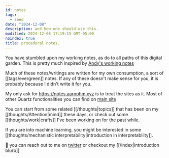 ```yaml
---
id: notes
tags:
  - seed
date: "2024-12-08"
description: and how one should use this.
modified: 2024-12-08 17:19:15 GMT-05:00
noindex: true
title: procedural notes.
---
```


You have stumbled upon my working notes, as do to all paths of this digital garden. This is pretty much inspired by [Andy's working notes](https://andymatuschak.org/)

Much of these notes/writings are written for my own consumption, a sort of [[tags/evergreen]] notes.
If any of these doesn't make sense for you, it is probably because I didn't write it for you.

My only ask for https://notes.aarnphm.xyz is to treat the sites as it. Most of other Quartz functionalities you can find on [main site](https://aarnphm.xyz)

You can start from some related [[/thoughts|topics]] that has been on my [[thoughts/Attention|mind]] these days,
or check out some [[thoughts/work|crafts]] I've been working on for the past while.

If you are into machine learning, you might be interested in some [[thoughts/mechanistic interpretability|introduction in interpretability]].

:wave: you can reach out to me on [twitter](https://twitter.com/aarnphm_) or checkout my [[/index|introduction blurb]]
